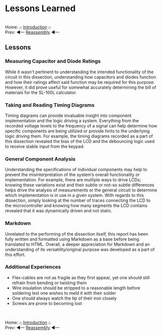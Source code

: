 # Lessons Learned

<br> Home: &#x2302; [Introduction](../index.md) &#x2302;  
Prev: ◄— [Reassembly](../markdown/reassembly.md) ◄—

##

## Lessons

### Measuring Capacitor and Diode Ratings

While it wasn't pertinent to understanding the intended functionality of the circuit in this dissection, understanding how capacitors and diodes function and how their ratings affect said function may be required for this purpose. However, it did prove useful for somewhat accurately determining the bill of materials for the SL-100L calculator.

### Taking and Reading Timing Diagrams

Timing diagrams can provide invaluable insight into component implementation and the logic driving a system. Everything from the recorded voltage levels to the frequency of a signal can help determine how specific components are being utilized or provide hints to the underlying logic driving them. For example, the timing diagrams recorded as a part of this dissection revealed the bias of the LCD and the debouncing logic used to receive stable input from the keypad.

### General Component Analysis

Understanding the specifications of individual components may help to prevent the misinterpretation of the system’s overall functionality or implementation. For example, there are multiple ways to drive LCDs; knowing these variations exist and their subtle or not-so subtle differences helps drive the analysis of measurements or the general circuit to determine which implementation is in use in a given system. With regards to this dissection, simply looking at the number of traces connecting the LCD to the microcontroller and knowing how many segments the LCD contains revealed that it was dynamically driven and not static.

### Markdown

Unrelated to the performing of the dissection itself, this report has been fully written and formatted using Markdown as a base before being translated to HTML. Overall, a deeper appreciation for Markdown and an understanding of its versatility/original purpose was developed as a part of this effort.

### Additional Experiences

* Flex-cables are not as fragile as they first appear, yet one should still refrain from bending or twisting them
* Wire insulation should be stripped to a reasonable length before soldering lest one wishes to meld it with their solder
* One should always watch the tip of their iron closely
* Screws are prone to becoming lost

##

<br> Home: &#x2302; [Introduction](../index.md) &#x2302;  
Prev: ◄— [Reassembly](../markdown/reassembly.md) ◄—

##
